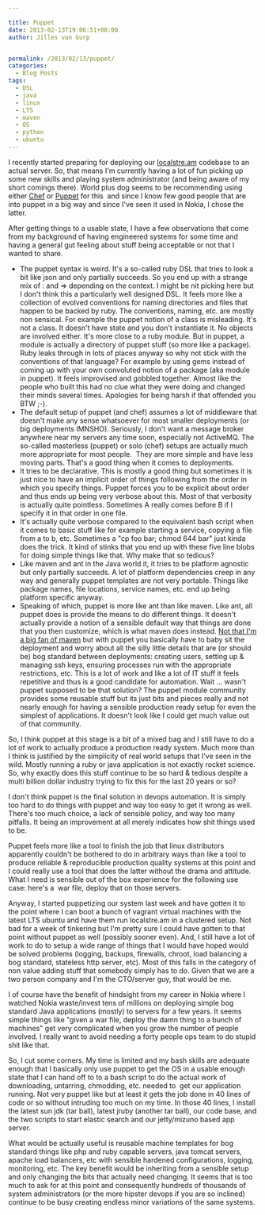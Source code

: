 ```yaml
---

title: Puppet
date: 2013-02-13T19:06:51+00:00
author: Jilles van Gurp


permalink: /2013/02/13/puppet/
categories:
  - Blog Posts
tags:
  - DSL
  - java
  - linux
  - LTS
  - maven
  - OS
  - python
  - ubuntu
---
```

I recently started preparing for deploying our [localstre.am](http://localstre.am) codebase to an actual server. So, that means I'm currently having a lot of fun picking up some new skills and playing system administrator (and being aware of my short comings there). World plus dog seems to be recommending using either [Chef](http://www.opscode.com/chef/) or [Puppet](https://puppetlabs.com/) for this  and since I know few good people that are into puppet in a big way and since I've seen it used in Nokia, I chose the latter.

After getting things to a usable state, I have a few observations that come from my background of having engineered systems for some time and having a general gut feeling about stuff being acceptable or not that I wanted to share.

- The puppet syntax is weird. It's a so-called ruby DSL that tries to look a bit like json and only partially succeeds. So you end up with a strange mix of : and => depending on the context. I might be nit picking here but I don't think this a particularly well designed DSL. It feels more like a collection of evolved conventions for naming directories and files that happen to be backed by ruby. The conventions, naming, etc. are mostly non sensical. For example the puppet notion of a class is misleading. It's not a class. It doesn't have state and you don't instantiate it. No objects are involved either. It's more close to a ruby module. But in puppet, a module is actually a directory of puppet stuff (so more like a package). Ruby leaks through in lots of places anyway so why not stick with the conventions of that language? For example by using gems instead of coming up with your own convoluted notion of a package (aka module in puppet). It feels improvised and gobbled together. Almost like the people who built this had no clue what they were doing and changed their minds several times. Apologies for being harsh if that offended you BTW ;-).
- The default setup of puppet (and chef) assumes a lot of middleware that doesn't make any sense whatsoever for most smaller deployments (or big deployments IMNSHO). Seriously, I don't want a message broker anywhere near my servers any time soon, especially not ActiveMQ. The so-called masterless (puppet) or solo (chef) setups are actually much more appropriate for most people.  They are more simple and have less moving parts. That's a good thing when it comes to deployments.
- It tries to be declarative. This is mostly a good thing but sometimes it is just nice to have an implicit order of things following from the order in which you specify things. Puppet forces you to be explicit about order and thus ends up being very verbose about this. Most of that verbosity is actually quite pointless. Sometimes A really comes before B if I specify it in that order in one file.
- It's actually quite verbose compared to the equivalent bash script when it comes to basic stuff like for example starting a service, copying a file from a to b, etc. Sometimes a "cp foo bar; chmod 644 bar" just kinda does the trick. It kind of stinks that you end up with these five line blobs for doing simple things like that. Why make that so tedious?
- Like maven and ant in the Java world it, it tries to be platform agnostic but only partially succeeds. A lot of platform dependencies creep in any way and generally puppet templates are not very portable. Things like package names, file locations, service names, etc. end up being platform specific anyway.
- Speaking of which, puppet is more like ant than like maven. Like ant, all puppet does is provide the means to do different things. It doesn't actually provide a notion of a sensible default way that things are done that you then customize, which is what maven does instead. [Not that I'm a big fan of maven](https://www.jillesvangurp.com/2009/10/16/maven-good-ideas-gone-wrong/) but with puppet you basically have to baby sit the deployment and worry about all the silly little details that are (or should be) bog standard between deployments: creating users, setting up & managing ssh keys, ensuring processes run with the appropriate restrictions, etc. This is a lot of work and like a lot of IT stuff it feels repetitive and thus is a good candidate for automation. Wait ... wasn't puppet supposed to be that solution? The puppet module community provides some reusable stuff but its just bits and pieces really and not nearly enough for having a sensible production ready setup for even the simplest of applications. It doesn't look like I could get much value out of that community.

So, I think puppet at this stage is a bit of a mixed bag and I still have to do a lot of work to actually produce a production ready system. Much more than I think is justified by the simplicity of real world setups that I've seen in the wild. Mostly running a ruby or java application is not exactly rocket science. So, why exactly does this stuff continue to be so hard & tedious despite a multi billion dollar industry trying to fix this for the last 20 years or so?

I don't think puppet is the final solution in devops automation. It is simply too hard to do things with puppet and way too easy to get it wrong as well. There's too much choice, a lack of sensible policy, and way too many pitfalls. It being an improvement at all merely indicates how shit things used to be.

Puppet feels more like a tool to finish the job that linux distributors apparently couldn't be bothered to do in arbitrary ways than like a tool to produce reliable & reproducible production quality systems at this point and I could really use a tool that does the latter without the drama and attitude. What I need is sensible out of the box experience for the following use case: here's a  war file, deploy that on those servers.

Anyway, I started puppetizing our system last week and have gotten it to the point where I can boot a bunch of vagrant virtual machines with the latest LTS ubuntu and have them run localstre.am in a clustered setup. Not bad for a week of tinkering but I'm pretty sure I could have gotten to that point without puppet as well (possibly sooner even). And, I still have a lot of work to do to setup a wide range of things that I would have hoped would be solved problems (logging, backups, firewalls, chroot, load balancing a bog standard, stateless http server, etc). Most of this falls in the category of non value adding stuff that somebody simply has to do. Given that we are a two person company and I'm the CTO/server guy, that would be me.

I of course have the benefit of hindsight from my career in Nokia where I watched Nokia waste/invest tens of millions on deploying simple bog standard Java applications (mostly) to servers for a few years. It seems simple things like "given a war file, deploy the damn thing to a bunch of machines" get very complicated when you grow the number of people involved. I really want to avoid needing a forty people ops team to do stupid shit like that.

So, I cut some corners. My time is limited and my bash skills are adequate enough that I basically only use puppet to get the OS in a usable enough state that I can hand off to to a bash script to do the actual work of downloading, untarring, chmodding, etc. needed to  get our application running. Not very puppet like but at least it gets the job done in 40 lines of code or so without intruding too much on my time. In those 40 lines, I install the latest sun jdk (tar ball), latest jruby (another tar ball), our code base, and the two scripts to start elastic search and our jetty/mizuno based app server.

What would be actually useful is reusable machine templates for bog standard things like php and ruby capable servers, java tomcat servers, apache load balancers, etc with sensible hardened configurations, logging, monitoring, etc. The key benefit would be inheriting from a sensible setup and only changing the bits that actually need changing. It seems that is too much to ask for at this point and consequently hundreds of thousands of system administrators (or the more hipster devops if you are so inclined) continue to be busy creating endless minor variations of the same systems.